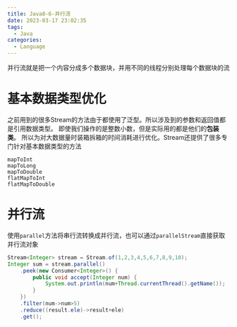 ```yaml
---
title: Java8-6-并行流
date: 2023-03-17 23:02:35
tags: 
  - Java
categories: 
  - Language
---
```


并行流就是把一个内容分成多个数据块，并用不同的线程分别处理每个数据块的流 

# 基本数据类型优化

之前用到的很多Stream的方法由于都使用了泛型。所以涉及到的参数和返回值都是引用数据类型。
即使我们操作的是整数小数，但是实际用的都是他们的**包装类**。
所以为对大数据量时装箱拆箱的时间消耗进行优化。Stream还提供了很多专门针对基本数据类型的方法

```text
mapToInt
mapToLong
mapToDouble
flatMapToInt
flatMapToDouble
```

# 并行流

 使用`parallel`方法将串行流转换成并行流，也可以通过`parallelStream`直接获取并行流对象 

```java
Stream<Integer> stream = Stream.of(1,2,3,4,5,6,7,8,9,10);
Integer sum = stream.parallel()
    .peek(new Consumer<Integer>() {
        public void accept(Integer num) {
            System.out.println(num+Thread.currentThread().getName());
        }
    })
    .filter(num->num>5)
    .reduce((result.ele)->result+ele)
    .get();
```

